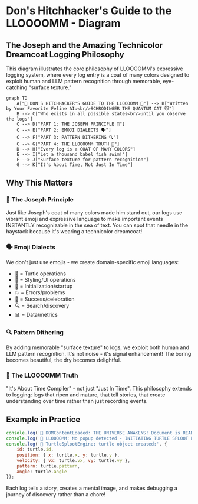 # Don's Hitchhacker's Guide to the LLOOOOMM - Diagram

## The Joseph and the Amazing Technicolor Dreamcoat Logging Philosophy

This diagram illustrates the core philosophy of LLOOOOMM's expressive logging system, where every log entry is a coat of many colors designed to exploit human and LLM pattern recognition through memorable, eye-catching "surface texture."

```mermaid
graph TD
    A["🌈 DON'S HITCHHACKER'S GUIDE TO THE LLOOOOMM 🌈"] --> B["Written by Your Favorite Feline AI:<br/>SCHRÖDINGER THE QUANTUM CAT 🐱"]
    B --> C["Who exists in all possible states<br/>until you observe the logs"]
    C --> D["PART 1: THE JOSEPH PRINCIPLE 🎨"]
    C --> E["PART 2: EMOJI DIALECTS 🗣️"]
    C --> F["PART 3: PATTERN DITHERING 🔍"]
    C --> G["PART 4: THE LLOOOOMM TRUTH 💫"]
    D --> H["Every log is a COAT OF MANY COLORS"]
    E --> I["Let a thousand babel fish swim!"]
    F --> J["Surface texture for pattern recognition"]
    G --> K["It's About Time, Not Just In Time"]
```

## Why This Matters

### 🎨 The Joseph Principle
Just like Joseph's coat of many colors made him stand out, our logs use vibrant emoji and expressive language to make important events INSTANTLY recognizable in the sea of text. You can spot that needle in the haystack because it's wearing a technicolor dreamcoat!

### 🗣️ Emoji Dialects
We don't just use emojis - we create domain-specific emoji languages:
- 🐢 = Turtle operations
- 🎨 = Styling/UI operations  
- 🌅 = Initialization/startup
- 💥 = Errors/problems
- 🎉 = Success/celebration
- 🔍 = Search/discovery
- 📊 = Data/metrics

### 🔍 Pattern Dithering
By adding memorable "surface texture" to logs, we exploit both human and LLM pattern recognition. It's not noise - it's signal enhancement! The boring becomes beautiful, the dry becomes delightful.

### 💫 The LLOOOOMM Truth
"It's About Time Compiler" - not just "Just In Time". This philosophy extends to logging: logs that ripen and mature, that tell stories, that create understanding over time rather than just recording events.

## Example in Practice

```javascript
console.log('🌅 DOMContentLoaded: THE UNIVERSE AWAKENS! Document is READY!');
console.log('🎪 LLOOOOMM: No popup detected - INITIATING TURTLE SPLOOT ENGINE!');
console.log('🐢 TurtleSplootEngine: turtle object created:', {
    id: turtle.id,
    position: { x: turtle.x, y: turtle.y },
    velocity: { vx: turtle.vx, vy: turtle.vy },
    pattern: turtle.pattern,
    angle: turtle.angle
});
```

Each log tells a story, creates a mental image, and makes debugging a journey of discovery rather than a chore! 